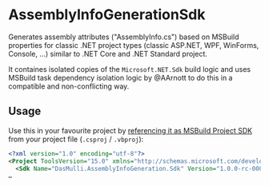 # AssemblyInfoGenerationSdk

Generates assembly attributes ("AssemblyInfo.cs") based on MSBuild properties for classic .NET project types (classic ASP.NET, WPF, WinForms, Console, ...) similar to .NET Core and .NET Standard project.

It containes isolated copies of the `Microsoft.NET.Sdk` build logic and uses MSBuild task dependency isolation logic by @AArnott to do this in a compatible and non-conflicting way.

## Usage

Use this in your favourite project by [referencing it as MSBuild Project SDK](https://docs.microsoft.com/en-us/visualstudio/msbuild/how-to-use-project-sdk) from your project file (`.csproj` / `.vbproj`):

```xml
<?xml version="1.0" encoding="utf-8"?>
<Project ToolsVersion="15.0" xmlns="http://schemas.microsoft.com/developer/msbuild/2003">
  <Sdk Name="DasMulli.AssemblyInfoGeneration.Sdk" Version="1.0.0-rc-0001" />
…
```
